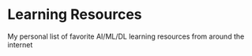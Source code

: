 # Learning Resources
My personal list of favorite AI/ML/DL learning resources from around the internet
